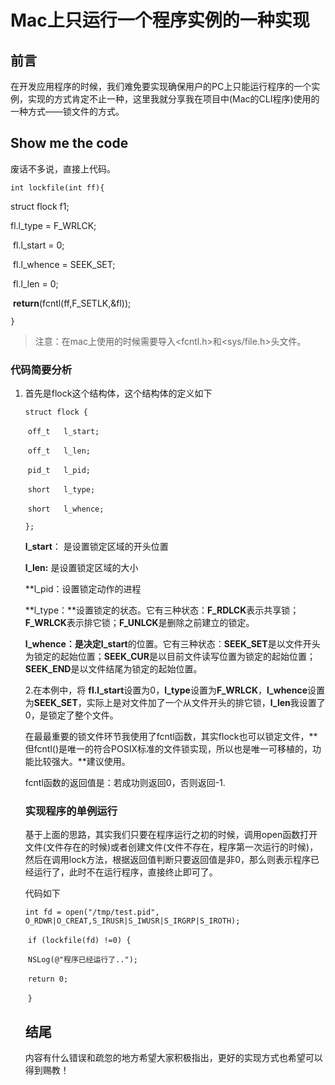 # Mac上只运行一个程序实例的一种实现

## 前言

在开发应用程序的时候，我们难免要实现确保用户的PC上只能运行程序的一个实例，实现的方式肯定不止一种，这里我就分享我在项目中(Mac的CLI程序)使用的一种方式——锁文件的方式。

## Show me the code

废话不多说，直接上代码。

`int lockfile(int ff){`

struct flock f1;

fl.l_type = F_WRLCK;

​    fl.l_start = 0;    

​    fl.l_whence = SEEK_SET;

​    fl.l_len = 0;

​    **return**(fcntl(ff,F_SETLK,&fl));

`}`

> 注意：在mac上使用的时候需要导入<fcntl.h>和<sys/file.h>头文件。

### 代码简要分析

1. 首先是flock这个结构体，这个结构体的定义如下

   `struct flock {`

   ​	`off_t   l_start;`       

   ​	`off_t   l_len;`        

   ​	`pid_t   l_pid;`       

   ​	`short   l_type;`      

   ​	`short   l_whence;`  

   `};`

   **l_start**： 是设置锁定区域的开头位置

   **l_len:** 是设置锁定区域的大小

   **l_pid：设置锁定动作的进程

   **l_type：**设置锁定的状态。它有三种状态：**F_RDLCK**表示共享锁；**F_WRLCK**表示排它锁；**F_UNLCK**是删除之前建立的锁定。

   **l_whence：**是决定**l_start**的位置。它有三种状态：**SEEK_SET**是以文件开头为锁定的起始位置；**SEEK_CUR**是以目前文件读写位置为锁定的起始位置；**SEEK_END**是以文件结尾为锁定的起始位置。

   

   2.在本例中，将 **fl.l_start**设置为0，**l_type**设置为**F_WRLCK**，**l_whence**设置为**SEEK_SET**，实际上是对文件加了一个从文件开头的排它锁，**l_len**我设置了0，是锁定了整个文件。

   在最最重要的锁文件环节我使用了fcntl函数，其实flock也可以锁定文件，**但fcntl()是唯一的符合POSIX标准的文件锁实现，所以也是唯一可移植的，功能比较强大。**建议使用。

   fcntl函数的返回值是：若成功则返回0，否则返回-1.

   ### 实现程序的单例运行

   基于上面的思路，其实我们只要在程序运行之初的时候，调用open函数打开文件(文件存在的时候)或者创建文件(文件不存在，程序第一次运行的时候)，然后在调用lock方法，根据返回值判断只要返回值是非0，那么则表示程序已经运行了，此时不在运行程序，直接终止即可了。

   代码如下

    `int fd = open("/tmp/test.pid", O_RDWR|O_CREAT,S_IRUSR|S_IWUSR|S_IRGRP|S_IROTH);`

   ​        `if (lockfile(fd) !=0) {`

   ​            `NSLog(@"程序已经运行了..");`

   ​            `return 0;`

   ​        `}`

   

   ## 结尾

   内容有什么错误和疏忽的地方希望大家积极指出，更好的实现方式也希望可以得到赐教！

   

   